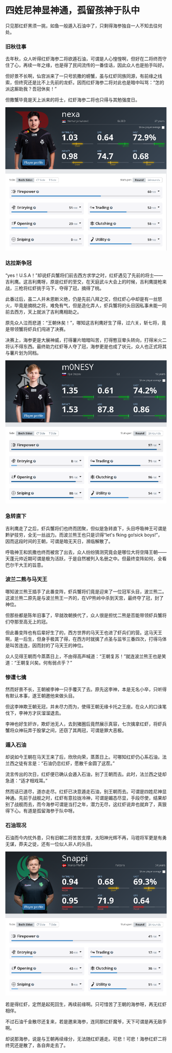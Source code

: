 # 四姓尼神显神通，孤留孩神于队中

只见那红虾黑须一挑，如鱼一般遁入石油中了，只剩得海参独自一人不知去往何处。

### 旧秋往事

去年秋，众人听得红虾海参二将欲遁石油，可谓是人心惶惶啊，但好在二将终而守住了心，再续一年之缘，也是得了民间流传的一番佳话，因此众人也是拍手叫好。

但好景不长啊，仙宫派来了一只号凯撒的螃蟹，虽与红虾同族同源，有前缘之线索，但终究还是比不上先前的龙虾。因而红虾海参二将对此也是暗中叫骂：“怎的派这厮助我？吾冠休矣！”

但撒蟹毕竟是天上派来的将士，红虾海参二将也只得与其勉强度日。

![](images/criticism/part1/nexa.png 'humor nexa')

### 达拉斯争冠

“yes！U.S.A！”却说虾兵蟹将们前去西方求学之时，红虾遇见了先前的将士——吉利鹰。这吉利鹰呀，原是红虾的至交，在天庭武斗大会上的时候，吉利鹰提枪来战，三枪将红虾挑于马下，夺得了冠，摘得了桃。

此番过后，虽二人并未恩断义绝，仍是先前八拜之交，但红虾心中却是有一丝怒火，毕竟是摘桃之将，难免有气，但是造化弄人，虾兵蟹将的头目因私事未能一同前去西方，天上就派了吉利鹰相助之。

原先众人泣而悲道：“王朝休矣！”，哪知这吉利鹰好生了得，过六关，斩七将，竟是带领蟹将虾兵们闯进了决赛。

决赛上，海参更是大展神威，打得薯片暗暗叫苦，打得憨豆晕头转向，打得米火二将认不得东西。最终助力红虾等人夺了冠，海参更是也成了状元，众人也正式将其与薯片划为同档。

![](images/criticism/part1/dallasmvp.png '达拉斯状元海参')

### 急转直下

吉利鹰走了之后，虾兵蟹将们也终而团聚，但似是急转直下，头目呼吸神王可谓是黔驴技穷，全无一丝战力。而波兰熊王也只是识得“let's fking go!sick boys!”，因而这段时间的王朝，可谓是暗无天日，濒临解散了。

呼吸神王和凯撒也终而被宫了出去，众人纷纷猜测究竟会是哪位大将空降王朝——天蓬元帅近期可谓是极为活跃，于是自然被列入名册之中。但最终变阵如何，全看巴尔干大王的旨意。

### 波兰二熊与马天王

哪知波兰熊王插手了此番变阵，虾兵蟹将们竟是迎来了一位冠军头目，波兰熊二。这波兰熊二原先是与波兰熊王一齐的，在VP熊岭中杀到天宫，最终夺了冠，封了神位。

但那些都是陈年旧事了，早就改朝换代了，众人很是担忧二熊是否能带领虾兵蟹将们夺那至高无上的冠。

但此番变阵也有后辈好生了的，西方世界的马天王也进了虾兵们的营。这马天王啊，是一后生，但身手极其了得，在西方时就擒了点圣与监爷三番四次，打得马体是叫苦连连，因而封的了马天王的神位。

众人见得王朝而今蒸蒸日上，不由得高声喊道：“王朝复苏！”就连波兰熊王也是笑道：“王朝复兴矣。何有弱点乎？”

### 惨遭七擒

然而好景不长，王朝被李神一只手覆灭了去。原先这李神，本是无名小卒，只听得有默认本事，遂王朝邀他来做头目。

但这李神欺王朝无冠，并未尽力而为，使得王朝无缘卡托之王座。在众人的口诛笔伐下，李神方才灰溜溜退去。

李神也好生奸诈，欺虾池无人，去到猪圈后竟然展示真容，七次擒拿红虾，将虾兵蟹将众神玩弄于股掌之间，还窃了其两冠，可谓是罪大恶极。

### 遁入石油

却说如今王朝在马天王来了后，欣欣向荣，蒸蒸日上。可哪知红虾仍心系石油，法兰西之徒有言是：“石油仍恋红虾，愿散千金圆了这茬。”

流言传出的次日，红虾便已确认会遁入石油，别了王朝而去。此时，法兰西之徒却急道：“适才相戏耳。”

然而话已道尽，道亦走尽。红虾已决意遁走石油，别王朝而去。可谓是四姓尼神显神通。先前于战舰之时，红虾有意拉拢冷神，可谓是媚态尽显，手段尽使，结果却别了战舰而去，而今海参可谓是当打之年，潜力无尽，这红虾说弃也就弃了，真狠得下心。有道是孤留海参于队中呀。

### 石油现况

石油而今内忧外患，只有旧朝二将苦苦支撑，太阳神光辉不再，马镫将军更是有勇无谋，莽夫之徒，还有一位似人非人的头目。

![](images/criticism/part1/snappi.png '有九爷之勇也')

若是得红虾，定然是起死回生，再续前缘啊。只可惜苦了王朝的海参呀，再无红虾相伴。

不过石油千金散尽还复来，若是邀来海参，连同那红虾魔爷，天下可谓是再无敌手啊。

却说那海参，说是与王朝再续缘分，无法随红虾遁走。可悲！可悲！海参红虾二将终究还是散了，各自奔走去了。